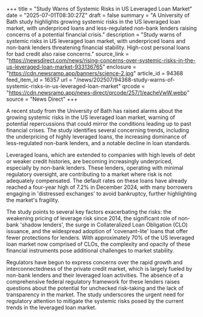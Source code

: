 +++
title = "Study Warns of Systemic Risks in US Leveraged Loan Market"
date = "2025-07-01T08:30:27Z"
draft = false
summary = "A University of Bath study highlights growing systemic risks in the US leveraged loan market, with underpriced loans and less-regulated non-bank lenders raising concerns of a potential financial crisis."
description = "Study warns of systemic risks in US leveraged loan market, with underpriced loans and non-bank lenders threatening financial stability. High-cost personal loans for bad credit also raise concerns."
source_link = "https://newsdirect.com/news/rising-concerns-over-systemic-risks-in-the-us-leveraged-loan-market-933136765"
enclosure = "https://cdn.newsramp.app/banners/science-2.jpg"
article_id = 94368
feed_item_id = 16357
url = "/news/202507/94368-study-warns-of-systemic-risks-in-us-leveraged-loan-market"
qrcode = "https://cdn.newsramp.app/news-direct/qrcode/257/1/eacheVwW.webp"
source = "News Direct"
+++

<p>A recent study from the University of Bath has raised alarms about the growing systemic risks in the US leveraged loan market, warning of potential repercussions that could mirror the conditions leading up to past financial crises. The study identifies several concerning trends, including the underpricing of highly leveraged loans, the increasing dominance of less-regulated non-bank lenders, and a notable decline in loan standards.</p><p>Leveraged loans, which are extended to companies with high levels of debt or weaker credit histories, are becoming increasingly underpriced, especially by non-bank lenders. These lenders, operating with minimal regulatory oversight, are contributing to a market where risk is not adequately compensated. The default rates on these loans have already reached a four-year high of 7.2% in December 2024, with many borrowers engaging in 'distressed exchanges' to avoid bankruptcy, further highlighting the market's fragility.</p><p>The study points to several key factors exacerbating the risks: the weakening pricing of leverage risk since 2014, the significant role of non-bank 'shadow lenders', the surge in Collateralized Loan Obligation (CLO) issuance, and the widespread adoption of 'covenant-lite' loans that offer fewer protections for lenders. With approximately 70% of the US leveraged loan market now comprised of CLOs, the complexity and opacity of these financial instruments pose additional challenges to market stability.</p><p>Regulators have begun to express concerns over the rapid growth and interconnectedness of the private credit market, which is largely fueled by non-bank lenders and their leveraged loan activities. The absence of a comprehensive federal regulatory framework for these lenders raises questions about the potential for unchecked risk-taking and the lack of transparency in the market. The study underscores the urgent need for regulatory attention to mitigate the systemic risks posed by the current trends in the leveraged loan market.</p>